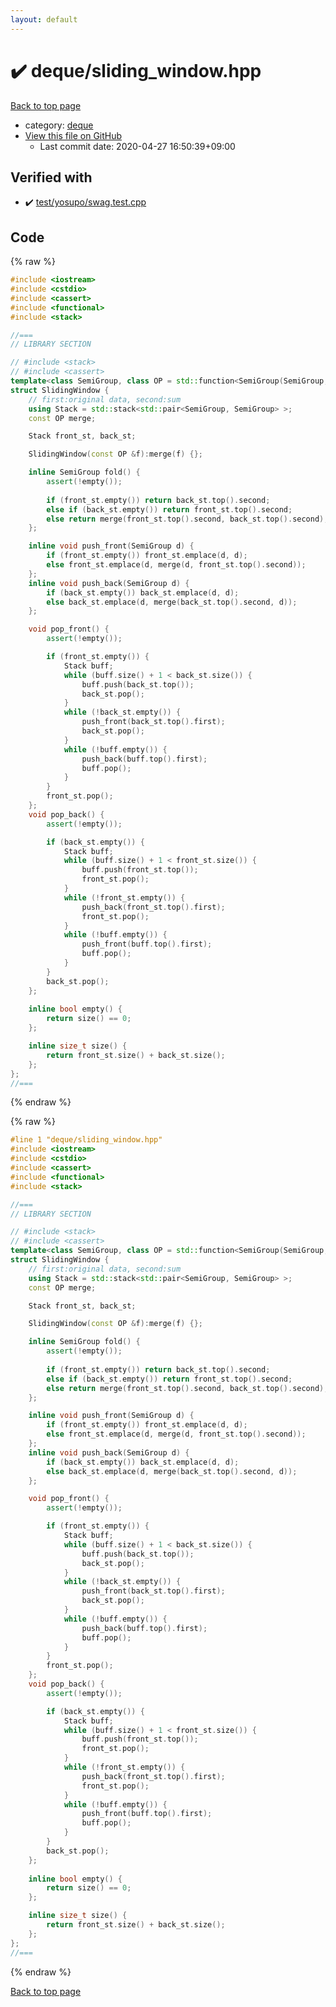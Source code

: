 ```yaml
---
layout: default
---
```


<!-- mathjax config similar to math.stackexchange -->
<script type="text/javascript" async
  src="https://cdnjs.cloudflare.com/ajax/libs/mathjax/2.7.5/MathJax.js?config=TeX-MML-AM_CHTML">
</script>
<script type="text/x-mathjax-config">
  MathJax.Hub.Config({
    TeX: { equationNumbers: { autoNumber: "AMS" }},
    tex2jax: {
      inlineMath: [ ['$','$'] ],
      processEscapes: true
    },
    "HTML-CSS": { matchFontHeight: false },
    displayAlign: "left",
    displayIndent: "2em"
  });
</script>

<script type="text/javascript" src="https://cdnjs.cloudflare.com/ajax/libs/jquery/3.4.1/jquery.min.js"></script>
<script src="https://cdn.jsdelivr.net/npm/jquery-balloon-js@1.1.2/jquery.balloon.min.js" integrity="sha256-ZEYs9VrgAeNuPvs15E39OsyOJaIkXEEt10fzxJ20+2I=" crossorigin="anonymous"></script>
<script type="text/javascript" src="../../assets/js/copy-button.js"></script>
<link rel="stylesheet" href="../../assets/css/copy-button.css" />


# :heavy_check_mark: deque/sliding_window.hpp

<a href="../../index.html">Back to top page</a>

* category: <a href="../../index.html#eb30267afe2f60536940ebb01df616b5">deque</a>
* <a href="{{ site.github.repository_url }}/blob/master/deque/sliding_window.hpp">View this file on GitHub</a>
    - Last commit date: 2020-04-27 16:50:39+09:00




## Verified with

* :heavy_check_mark: <a href="../../verify/test/yosupo/swag.test.cpp.html">test/yosupo/swag.test.cpp</a>


## Code

<a id="unbundled"></a>
{% raw %}
```cpp
#include <iostream>
#include <cstdio>
#include <cassert>
#include <functional>
#include <stack>

//===
// LIBRARY SECTION

// #include <stack>
// #include <cassert>
template<class SemiGroup, class OP = std::function<SemiGroup(SemiGroup, SemiGroup)> >
struct SlidingWindow {
    // first:original data, second:sum
    using Stack = std::stack<std::pair<SemiGroup, SemiGroup> >;
    const OP merge;

    Stack front_st, back_st;

    SlidingWindow(const OP &f):merge(f) {};

    inline SemiGroup fold() {
        assert(!empty());
        
        if (front_st.empty()) return back_st.top().second;
        else if (back_st.empty()) return front_st.top().second;
        else return merge(front_st.top().second, back_st.top().second);
    };

    inline void push_front(SemiGroup d) {
        if (front_st.empty()) front_st.emplace(d, d);
        else front_st.emplace(d, merge(d, front_st.top().second));
    };
    inline void push_back(SemiGroup d) {
        if (back_st.empty()) back_st.emplace(d, d);
        else back_st.emplace(d, merge(back_st.top().second, d));
    };

    void pop_front() {
        assert(!empty());

        if (front_st.empty()) {
            Stack buff;
            while (buff.size() + 1 < back_st.size()) {
                buff.push(back_st.top());
                back_st.pop();
            }
            while (!back_st.empty()) {
                push_front(back_st.top().first);
                back_st.pop();
            }
            while (!buff.empty()) {
                push_back(buff.top().first);
                buff.pop();
            }
        }
        front_st.pop();
    };
    void pop_back() {
        assert(!empty());

        if (back_st.empty()) {
            Stack buff;
            while (buff.size() + 1 < front_st.size()) {
                buff.push(front_st.top());
                front_st.pop();
            }
            while (!front_st.empty()) {
                push_back(front_st.top().first);
                front_st.pop();
            }
            while (!buff.empty()) {
                push_front(buff.top().first);
                buff.pop();
            }
        }
        back_st.pop();
    };
    
    inline bool empty() {
        return size() == 0;
    };

    inline size_t size() {
        return front_st.size() + back_st.size();
    };
};
//===

```
{% endraw %}

<a id="bundled"></a>
{% raw %}
```cpp
#line 1 "deque/sliding_window.hpp"
#include <iostream>
#include <cstdio>
#include <cassert>
#include <functional>
#include <stack>

//===
// LIBRARY SECTION

// #include <stack>
// #include <cassert>
template<class SemiGroup, class OP = std::function<SemiGroup(SemiGroup, SemiGroup)> >
struct SlidingWindow {
    // first:original data, second:sum
    using Stack = std::stack<std::pair<SemiGroup, SemiGroup> >;
    const OP merge;

    Stack front_st, back_st;

    SlidingWindow(const OP &f):merge(f) {};

    inline SemiGroup fold() {
        assert(!empty());
        
        if (front_st.empty()) return back_st.top().second;
        else if (back_st.empty()) return front_st.top().second;
        else return merge(front_st.top().second, back_st.top().second);
    };

    inline void push_front(SemiGroup d) {
        if (front_st.empty()) front_st.emplace(d, d);
        else front_st.emplace(d, merge(d, front_st.top().second));
    };
    inline void push_back(SemiGroup d) {
        if (back_st.empty()) back_st.emplace(d, d);
        else back_st.emplace(d, merge(back_st.top().second, d));
    };

    void pop_front() {
        assert(!empty());

        if (front_st.empty()) {
            Stack buff;
            while (buff.size() + 1 < back_st.size()) {
                buff.push(back_st.top());
                back_st.pop();
            }
            while (!back_st.empty()) {
                push_front(back_st.top().first);
                back_st.pop();
            }
            while (!buff.empty()) {
                push_back(buff.top().first);
                buff.pop();
            }
        }
        front_st.pop();
    };
    void pop_back() {
        assert(!empty());

        if (back_st.empty()) {
            Stack buff;
            while (buff.size() + 1 < front_st.size()) {
                buff.push(front_st.top());
                front_st.pop();
            }
            while (!front_st.empty()) {
                push_back(front_st.top().first);
                front_st.pop();
            }
            while (!buff.empty()) {
                push_front(buff.top().first);
                buff.pop();
            }
        }
        back_st.pop();
    };
    
    inline bool empty() {
        return size() == 0;
    };

    inline size_t size() {
        return front_st.size() + back_st.size();
    };
};
//===

```
{% endraw %}

<a href="../../index.html">Back to top page</a>

